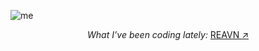 
![me](https://github.com/user-attachments/assets/8290d465-d1c2-4770-b5f6-c1b133a18b1a)

<p align="center">
  <i>What I’ve been coding lately:</i>
  <a href="https://polyglotparrot.github.io/jump/" target="_blank" rel="noopener noreferrer">REAVN ↗</a>
</p>

























  




